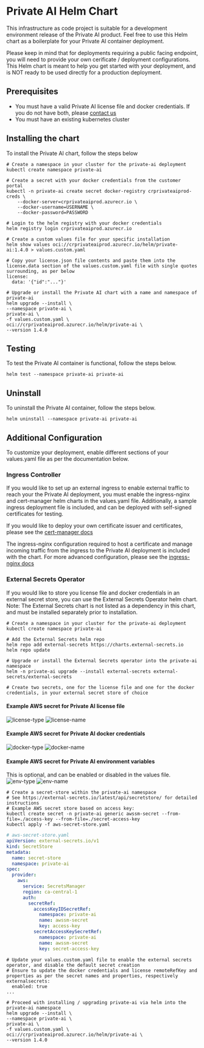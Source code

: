 # Private AI Helm Chart

This infrastructure as code project is suitable for a development environment release of the Private AI product.
Feel free to use this Helm chart as a boilerplate for your Private AI container deployment.

Please keep in mind that for deployments requiring a public facing endpoint, you will need to provide your own cerificate / deployment configurations. This Helm chart is meant to help you get started with your deployment, and is NOT ready to be used directly for a production deployment.

## Prerequisites

- You must have a valid Private AI license file and docker credentials. If you do not have both, please [contact us](https://www.private-ai.com/en/company/contact-us)
- You must have an existing kubernetes cluster

## Installing the chart

To install the Private AI chart, follow the steps below

```console
# Create a namespace in your cluster for the private-ai deployment
kubectl create namespace private-ai

# Create a secret with your docker credentials from the customer portal
kubectl -n private-ai create secret docker-registry crprivateaiprod-creds \
    --docker-server=crprivateaiprod.azurecr.io \
    --docker-username=USERNAME \
    --docker-password=PASSWORD

# Login to the helm registry with your docker credentials
helm registry login crprivateaiprod.azurecr.io

# Create a custom values file for your specific installation
helm show values oci://crprivateaiprod.azurecr.io/helm/private-ai:1.4.0 > values.custom.yaml

# Copy your license.json file contents and paste them into the license.data section of the values.custom.yaml file with single quotes surrounding, as per below
license:
  data: '{"id":"..."}'

# Upgrade or install the Private AI chart with a name and namespace of private-ai
helm upgrade --install \
--namespace private-ai \
private-ai \
-f values.custom.yaml \
oci://crprivateaiprod.azurecr.io/helm/private-ai \
--version 1.4.0
```

## Testing

To test the Private AI container is functional, follow the steps below.

```console
helm test --namespace private-ai private-ai
```

## Uninstall

To uninstall the Private AI container, follow the steps below.

```console
helm uninstall --namespace private-ai private-ai
```

## Additional Configuration
To customize your deployment, enable different sections of your values.yaml file as per the documentation below.

### Ingress Controller
If you would like to set up an external ingress to enable external traffic to reach your the Private AI deployment, you must enable the ingress-nginx and cert-manager helm charts in the values.yaml file. Additionally, a sample ingress deployment file is included, and can be deployed with self-signed certificates for testing.

If you would like to deploy your own certificate issuer and certificates, please see the [cert-manager docs](https://cert-manager.io/docs/)

The ingress-nginx configuration required to host a certificate and manage incoming traffic from the ingress to the Private AI deployment is included with the chart. For more advanced configuration, please see the [ingress-nginx docs](https://github.com/kubernetes/ingress-nginx)

### External Secrets Operator
If you would like to store you license file and docker credentials in an external secret store, you can use the External Secrets Operator helm chart. Note: The External Secrets chart is not listed as a dependency in this chart, and must be installed separately prior to installation.

```console
# Create a namespace in your cluster for the private-ai deployment
kubectl create namespace private-ai

# Add the External Secrets helm repo
helm repo add external-secrets https://charts.external-secrets.io
helm repo update

# Upgrade or install the External Secrets operator into the private-ai namespace
helm -n private-ai upgrade --install external-secrets external-secrets/external-secrets

# Create two secrets, one for the license file and one for the docker credentials, in your external secret store of choice
```
#### Example AWS secret for Private AI license file
![license-type](./images/license-type.png)
![license-name](./images/license-name.png)
#### Example AWS secret for Private AI docker credentials
![docker-type](./images/docker-type.png)
![docker-name](./images/docker-name.png)
#### Example AWS secret for Private AI environment variables
This is optional, and can be enabled or disabled in the values file.
![env-type](./images/env-type.png)
![env-name](./images/env-name.png)

```console
# Create a secret-store within the private-ai namespace
# See https://external-secrets.io/latest/api/secretstore/ for detailed instructions
# Example AWS secret store based on access key:
kubectl create secret -n private-ai generic awssm-secret --from-file=./access-key --from-file=./secret-access-key
kubectl apply -f aws-secret-store.yaml
```
```yaml
# aws-secret-store.yaml
apiVersion: external-secrets.io/v1
kind: SecretStore
metadata:
  name: secret-store
  namespace: private-ai
spec:
  provider:
    aws:
      service: SecretsManager
      region: ca-central-1
      auth:
        secretRef:
          accessKeyIDSecretRef:
            namespace: private-ai
            name: awssm-secret
            key: access-key
          secretAccessKeySecretRef:
            namespace: private-ai
            name: awssm-secret
            key: secret-access-key
```
```console
# Update your values.custom.yaml file to enable the external secrets operator, and disable the default secret creation
# Ensure to update the docker credentials and license remoteRefKey and properties as per the secret names and properties, respectively
externalsecrets:
  enabled: true
...

# Proceed with installing / upgrading private-ai via helm into the private-ai namespace
helm upgrade --install \
--namespace private-ai \
private-ai \
-f values.custom.yaml \
oci://crprivateaiprod.azurecr.io/helm/private-ai \
--version 1.4.0
```
